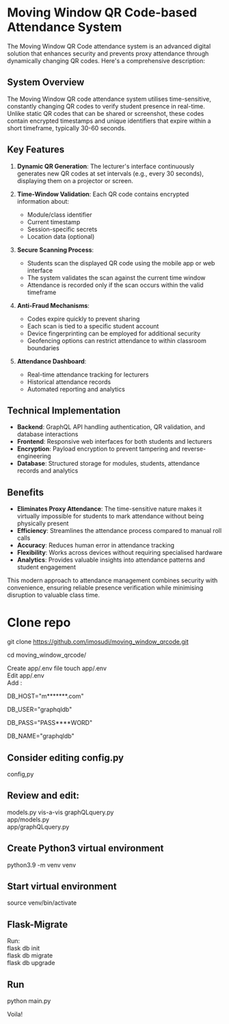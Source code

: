 # Moving Window QR Code-based Attendance System

The Moving Window QR Code attendance system is an advanced digital solution that enhances security and prevents proxy attendance through dynamically changing QR codes. Here's a comprehensive description:

## System Overview

The Moving Window QR code attendance system utilises time-sensitive, constantly changing QR codes to verify student presence in real-time. Unlike static QR codes that can be shared or screenshot, these codes contain encrypted timestamps and unique identifiers that expire within a short timeframe, typically 30-60 seconds.

## Key Features

1. **Dynamic QR Generation**: The lecturer's interface continuously generates new QR codes at set intervals (e.g., every 30 seconds), displaying them on a projector or screen.

2. **Time-Window Validation**: Each QR code contains encrypted information about:
   - Module/class identifier
   - Current timestamp
   - Session-specific secrets
   - Location data (optional)

3. **Secure Scanning Process**: 
   - Students scan the displayed QR code using the mobile app or web interface
   - The system validates the scan against the current time window
   - Attendance is recorded only if the scan occurs within the valid timeframe

4. **Anti-Fraud Mechanisms**:
   - Codes expire quickly to prevent sharing
   - Each scan is tied to a specific student account
   - Device fingerprinting can be employed for additional security
   - Geofencing options can restrict attendance to within classroom boundaries

5. **Attendance Dashboard**:
   - Real-time attendance tracking for lecturers
   - Historical attendance records
   - Automated reporting and analytics

## Technical Implementation

- **Backend**: GraphQL API handling authentication, QR validation, and database interactions
- **Frontend**: Responsive web interfaces for both students and lecturers
- **Encryption**: Payload encryption to prevent tampering and reverse-engineering
- **Database**: Structured storage for modules, students, attendance records and analytics

## Benefits

- **Eliminates Proxy Attendance**: The time-sensitive nature makes it virtually impossible for students to mark attendance without being physically present
- **Efficiency**: Streamlines the attendance process compared to manual roll calls
- **Accuracy**: Reduces human error in attendance tracking
- **Flexibility**: Works across devices without requiring specialised hardware
- **Analytics**: Provides valuable insights into attendance patterns and student engagement

This modern approach to attendance management combines security with convenience, ensuring reliable presence verification while minimising disruption to valuable class time.

# Clone repo    
 git clone https://github.com/imosudi/moving_window_qrcode.git   

 cd moving_window_qrcode/    

 Create app/.env file
 touch app/.env     
Edit app/.env   
Add :

DB_HOST="m*******.com" 

DB_USER="graphqldb"

DB_PASS="PASS****WORD"

DB_NAME="graphqldb"

## Consider editing config.py    
 config,py

## Review and edit:  
 models.py vis-a-vis graphQLquery.py    
 app/models.py  
 app/graphQLquery.py     


## Create Python3 virtual environment    
 python3.9 -m venv venv

## Start virtual environment     
 source venv/bin/activate   


## Flask-Migrate 
Run:    
 flask db init   
 flask db migrate   
 flask db upgrade   

## Run       
 python main.py     


Voila!